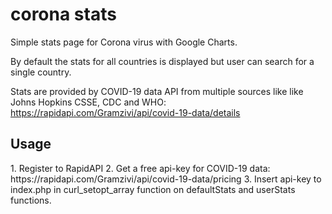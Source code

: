 # corona stats

Simple stats page for Corona virus with Google Charts.

By default the stats for all countries is displayed but user can search for a single country.

Stats are provided by COVID-19 data API from multiple sources like like Johns Hopkins CSSE, CDC and WHO: https://rapidapi.com/Gramzivi/api/covid-19-data/details

<h2>Usage</h2>
1. Register to RapidAPI
2. Get a free api-key for COVID-19 data: https://rapidapi.com/Gramzivi/api/covid-19-data/pricing
3. Insert api-key to index.php in curl_setopt_array function on defaultStats and userStats functions.
